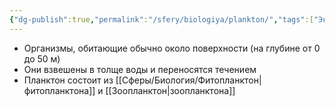 ```yaml
---
{"dg-publish":true,"permalink":"/sfery/biologiya/plankton/","tags":["Экология"]}
---
```


- Организмы, обитающие обычно около поверхности (на глубине от 0 до 50 м)
- Они взвешены в толще воды и переносятся течением 
- Планктон состоит из [[Сферы/Биология/Фитопланктон\|фитопланктона]] и [[Зоопланктон\|зоопланктона]]